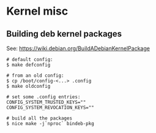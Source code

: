# Kernel misc

## Building deb kernel packages

See: https://wiki.debian.org/BuildADebianKernelPackage

```console
# default config:
$ make defconfig

# from an old config:
$ cp /boot/config-<...> .config
$ make oldconfig

# set some .config entries:
CONFIG_SYSTEM_TRUSTED_KEYS=""
CONFIG_SYSTEM_REVOCATION_KEYS=""

# build all the packages
$ nice make -j`nproc` bindeb-pkg
```
